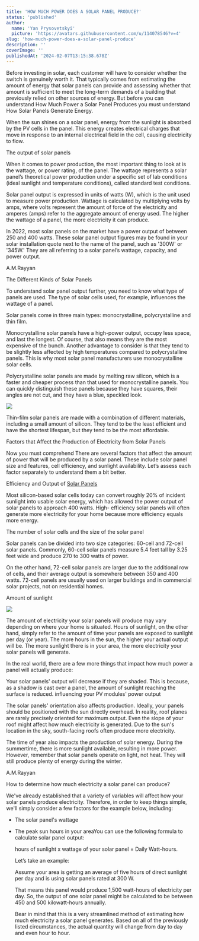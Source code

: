 ```yaml
---
title: 'HOW MUCH POWER DOES A SOLAR PANEL PRODUCE?'
status: 'published'
author:
  name: 'Yan Prysovetskyi'
  picture: 'https://avatars.githubusercontent.com/u/114078546?v=4'
slug: 'how-much-power-does-a-solar-panel-produce'
description: ''
coverImage: ''
publishedAt: '2024-02-07T13:15:38.678Z'
---
```


Before investing in solar, each customer will have to consider whether the switch is genuinely worth it. That typically comes from estimating the amount of energy that solar panels can provide and assessing whether that amount is sufficient to meet the long-term demands of a building that previously relied on other sources of energy. But before you can understand How Much Power a Solar Panel Produces you must understand How Solar Panels Generate Energy.

When the sun shines on a solar panel, energy from the sunlight is absorbed by the PV cells in the panel. This energy creates electrical charges that move in response to an internal electrical field in the cell, causing electricity to flow.

The output of solar panels

When it comes to power production, the most important thing to look at is the wattage, or power rating, of the panel. The wattage represents a solar panel’s theoretical power production under a specific set of lab conditions (ideal sunlight and temperature conditions), called standard test conditions.

Solar panel output is expressed in units of watts (W), which is the unit used to measure power production. Wattage is calculated by multiplying volts by amps, where volts represent the amount of force of the electricity and amperes (amps) refer to the aggregate amount of energy used. The higher the wattage of a panel, the more electricity it can produce.

In 2022, most solar panels on the market have a power output of between 250 and 400 watts. These solar panel output figures may be found in your solar installation quote next to the name of the panel, such as '300W' or '345W.' They are all referring to a solar panel’s wattage, capacity, and power output.

A.M.Rayyan

The Different Kinds of Solar Panels

To understand solar panel output further, you need to know what type of panels are used. The type of solar cells used, for example, influences the wattage of a panel.

Solar panels come in three main types: monocrystalline, polycrystalline and thin film.

Monocrystalline solar panels have a high-power output, occupy less space, and last the longest. Of course, that also means they are the most expensive of the bunch. Another advantage to consider is that they tend to be slightly less affected by high temperatures compared to polycrystalline panels. This is why most solar panel manufacturers use monocrystalline solar cells.

Polycrystalline solar panels are made by melting raw silicon, which is a faster and cheaper process than that used for monocrystalline panels. You can quickly distinguish these panels because they have squares, their angles are not cut, and they have a blue, speckled look.

![](https://ae-solar.com/wp-content/uploads/2022/08/1-1024x623.jpg)

Thin-film solar panels are made with a combination of different materials, including a small amount of silicon. They tend to be the least efficient and have the shortest lifespan, but they tend to be the most affordable.

Factors that Affect the Production of Electricity from Solar Panels

Now you must comprehend There are several factors that affect the amount of power that will be produced by a solar panel. These include solar panel size and features, cell efficiency, and sunlight availability. Let’s assess each factor separately to understand them a bit better.

Efficiency and Output of [Solar Panels](https://ae-solar.com/)

Most silicon-based solar cells today can convert roughly 20% of incident sunlight into usable solar energy, which has allowed the power output of solar panels to approach 400 watts. High- efficiency solar panels will often generate more electricity for your home because more efficiency equals more energy.

The number of solar cells and the size of the solar panel

Solar panels can be divided into two size categories: 60-cell and 72-cell solar panels. Commonly, 60-cell solar panels measure 5.4 feet tall by 3.25 feet wide and produce 270 to 300 watts of power.

On the other hand, 72-cell solar panels are larger due to the additional row of cells, and their average output is somewhere between 350 and 400 watts. 72-cell panels are usually used on larger buildings and in commercial solar projects, not on residential homes.

Amount of sunlight

![](https://ae-solar.com/wp-content/uploads/2022/08/Amount-of-sunlight3-1024x623.jpg)

The amount of electricity your solar panels will produce may vary depending on where your home is situated. Hours of sunlight, on the other hand, simply refer to the amount of time your panels are exposed to sunlight per day (or year). The more hours in the sun, the higher your actual output will be. The more sunlight there is in your area, the more electricity your solar panels will generate.

In the real world, there are a few more things that impact how much power a panel will actually produce:

Your solar panels' output will decrease if they are shaded. This is because, as a shadow is cast over a panel, the amount of sunlight reaching the surface is reduced. influencing your PV modules' power output

The solar panels' orientation also affects production. Ideally, your panels should be positioned with the sun directly overhead. In reality, roof planes are rarely precisely oriented for maximum output. Even the slope of your roof might affect how much electricity is generated. Due to the sun's location in the sky, south-facing roofs often produce more electricity.

The time of year also impacts the production of solar energy. During the summertime, there is more sunlight available, resulting in more power. However, remember that solar panels operate on light, not heat. They will still produce plenty of energy during the winter.

A.M.Rayyan

How to determine how much electricity a solar panel can produce?

We've already established that a variety of variables will affect how your solar panels produce electricity. Therefore, in order to keep things simple, we'll simply consider a few factors for the example below, including:

- The solar panel's wattage

- The peak sun hours in your areaYou can use the following formula to calculate solar panel output:

  hours of sunlight x wattage of your solar panel = Daily Watt-hours.

  Let’s take an example:

  Assume your area is getting an average of five hours of direct sunlight per day and is using solar panels rated at 300 W.

  That means this panel would produce 1,500 watt-hours of electricity per day. So, the output of one solar panel might be calculated to be between 450 and 500 kilowatt-hours annually.

  Bear in mind that this is a very streamlined method of estimating how much electricity a solar panel generates. Based on all of the previously listed circumstances, the actual quantity will change from day to day and even hour to hour.

 
